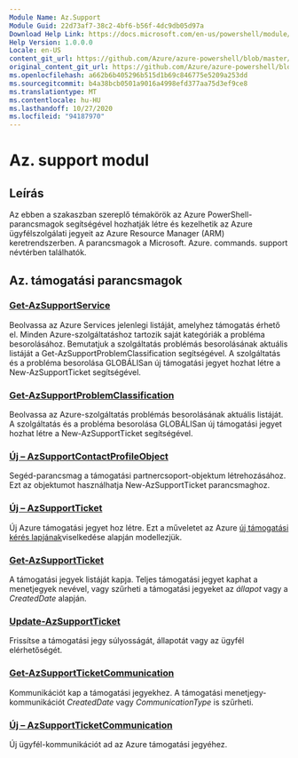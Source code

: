 ```yaml
---
Module Name: Az.Support
Module Guid: 22d73af7-38c2-4bf6-b56f-4dc9db05d97a
Download Help Link: https://docs.microsoft.com/en-us/powershell/module/az.support
Help Version: 1.0.0.0
Locale: en-US
content_git_url: https://github.com/Azure/azure-powershell/blob/master/src/Support/Support/help/Az.Support.md
original_content_git_url: https://github.com/Azure/azure-powershell/blob/master/src/Support/Support/help/Az.Support.md
ms.openlocfilehash: a662b6b405296b515d1b69c846775e5209a253dd
ms.sourcegitcommit: b4a38bcb0501a9016a4998efd377aa75d3ef9ce8
ms.translationtype: MT
ms.contentlocale: hu-HU
ms.lasthandoff: 10/27/2020
ms.locfileid: "94187970"
---
```

# Az. support modul
## Leírás
Az ebben a szakaszban szereplő témakörök az Azure PowerShell-parancsmagok segítségével hozhatják létre és kezelhetik az Azure ügyfélszolgálati jegyeit az Azure Resource Manager (ARM) keretrendszerben. A parancsmagok a Microsoft. Azure. commands. support névtérben találhatók.

## Az. támogatási parancsmagok
### [Get-AzSupportService](Get-AzSupportService.md)
Beolvassa az Azure Services jelenlegi listáját, amelyhez támogatás érhető el. Minden Azure-szolgáltatáshoz tartozik saját kategóriák a probléma besorolásához. Bemutatjuk a szolgáltatás problémás besorolásának aktuális listáját a Get-AzSupportProblemClassification segítségével. A szolgáltatás és a probléma besorolása GLOBÁLISan új támogatási jegyet hozhat létre a New-AzSupportTicket segítségével.

### [Get-AzSupportProblemClassification](Get-AzSupportProblemClassification.md)
Beolvassa az Azure-szolgáltatás problémás besorolásának aktuális listáját. A szolgáltatás és a probléma besorolása GLOBÁLISan új támogatási jegyet hozhat létre a New-AzSupportTicket segítségével. 

### [Új – AzSupportContactProfileObject](New-AzSupportContactProfileObject.md)
Segéd-parancsmag a támogatási partnercsoport-objektum létrehozásához. Ezt az objektumot használhatja New-AzSupportTicket parancsmaghoz.

### [Új – AzSupportTicket](New-AzSupportTicket.md)
Új Azure támogatási jegyet hoz létre. Ezt a műveletet az Azure [új támogatási kérés lapjának](https://portal.azure.com/#blade/Microsoft_Azure_Support/HelpAndSupportBlade/overview)viselkedése alapján modellezjük.

### [Get-AzSupportTicket](Get-AzSupportTicket.md)
A támogatási jegyek listáját kapja. Teljes támogatási jegyet kaphat a menetjegyek nevével, vagy szűrheti a támogatási jegyeket az *állapot* vagy a *CreatedDate* alapján.

### [Update-AzSupportTicket](Update-AzSupportTicket.md)
Frissítse a támogatási jegy súlyosságát, állapotát vagy az ügyfél elérhetőségét.

### [Get-AzSupportTicketCommunication](Get-AzSupportTicketCommunication.md)
Kommunikációt kap a támogatási jegyekhez. A támogatási menetjegy-kommunikációt *CreatedDate* vagy *CommunicationType* is szűrheti. 

### [Új – AzSupportTicketCommunication](New-AzSupportTicketCommunication.md)
Új ügyfél-kommunikációt ad az Azure támogatási jegyéhez. 



